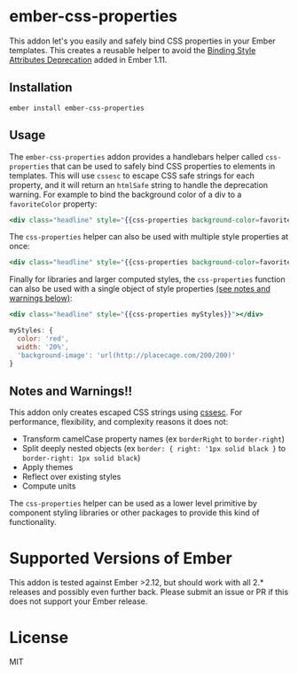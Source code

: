 # ember-css-properties

This addon let's you easily and safely bind CSS properties in your Ember templates.
This creates a reusable helper to avoid the [Binding Style Attributes Deprecation](https://emberjs.com/deprecations/v1.x/#toc_binding-style-attributes) added in Ember 1.11.

## Installation

`ember install ember-css-properties`

## Usage

The `ember-css-properties` addon provides a handlebars helper called `css-properties` that can be used to safely bind CSS properties to elements in templates.
This will use `cssesc` to escape CSS safe strings for each property, and it will return an `htmlSafe` string to handle the deprecation warning.
For example to bind the background color of a div to a `favoriteColor` property:

```hbs
<div class="headline" style="{{css-properties background-color=favoriteColor}}"></div>
```

The `css-properties` helper can also be used with multiple style properties at once:

```hbs
<div class="headline" style="{{css-properties background-color=favoriteColor color=secondFavoriteColor}}"></div>
```

Finally for libraries and larger computed styles, the `css-properties` function can also be used with a single object of style properties [(see notes and warnings below)](#notes-and-warnings):

```hbs
<div class="headline" style="{{css-properties myStyles}}"></div>
```

```js
myStyles: {
  color: 'red',
  width: '20%',
  'background-image': 'url(http://placecage.com/200/200)'
}
```

## Notes and Warnings!!

This addon only creates escaped CSS strings using [cssesc](https://www.npmjs.com/package/cssesc).
For performance, flexibility, and complexity reasons it does not:

- Transform camelCase property names (ex `borderRight` to `border-right`)
- Split deeply nested objects (ex `border: { right: '1px solid black }` to `border-right: 1px solid black`)
- Apply themes
- Reflect over existing styles
- Compute units

The `css-properties` helper can be used as a lower level primitive by component styling libraries or other packages to provide this kind of functionality.

# Supported Versions of Ember

This addon is tested against Ember >2.12, but should work with all 2.\* releases and possibly even further back.
Please submit an issue or PR if this does not support your Ember release.

# License

MIT
